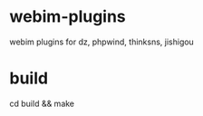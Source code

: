 webim-plugins
=============

webim plugins for dz, phpwind, thinksns, jishigou

build
=====

cd build && make

